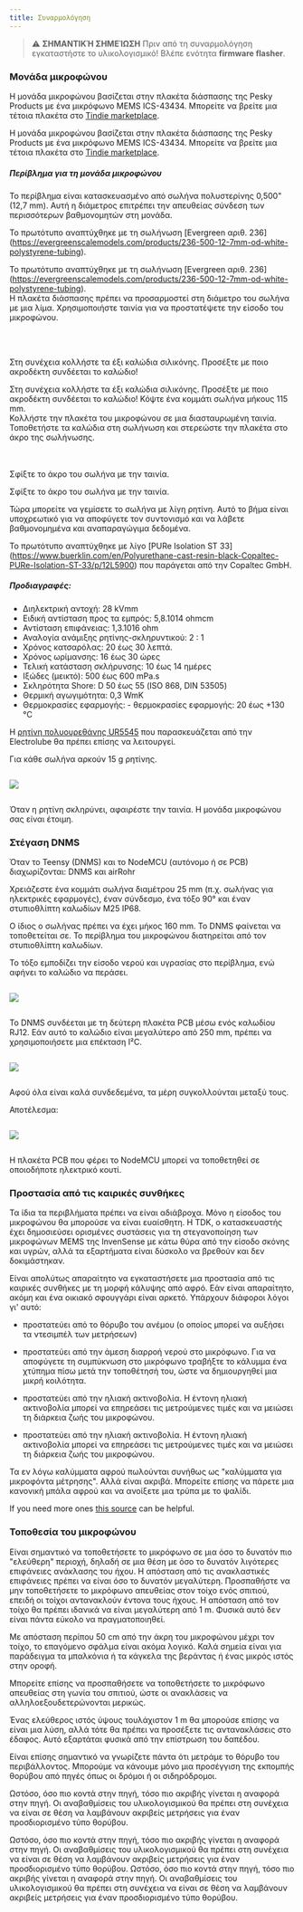 ```yaml
---
title: Συναρμολόγηση
---
```

> ⚠️ **ΣΗΜΑΝΤΙΚΉ ΣΗΜΕΊΩΣΗ**
Πριν από τη συναρμολόγηση εγκαταστήστε το υλικολογισμικό!
Βλέπε ενότητα __firmware flasher__.


### Μονάδα μικροφώνου

Η μονάδα μικροφώνου βασίζεται στην πλακέτα διάσπασης της Pesky Products με ένα μικρόφωνο MEMS ICS-43434. Μπορείτε να βρείτε μια τέτοια πλακέτα στο [Tindie marketplace](https://www.tindie.com/products/onehorse/ics43434-i2s-digital-microphone/).

Η μονάδα μικροφώνου βασίζεται στην πλακέτα διάσπασης της Pesky Products με ένα μικρόφωνο MEMS ICS-43434. Μπορείτε να βρείτε μια τέτοια πλακέτα στο [Tindie marketplace](https://www.tindie.com/products/onehorse/ics43434-i2s-digital-microphone/).


##### Περίβλημα για τη μονάδα μικροφώνου
Το περίβλημα είναι κατασκευασμένο από σωλήνα πολυστερίνης 0,500" (12,7 mm). Αυτή η διάμετρος επιτρέπει την απευθείας σύνδεση των περισσότερων βαθμονομητών στη μονάδα.

Το πρωτότυπο αναπτύχθηκε με τη σωλήνωση [Evergreen αριθ. 236] (https://evergreenscalemodels.com/products/236-500-12-7mm-od-white-polystyrene-tubing).

Το πρωτότυπο αναπτύχθηκε με τη σωλήνωση [Evergreen αριθ. 236] (https://evergreenscalemodels.com/products/236-500-12-7mm-od-white-polystyrene-tubing).
<br>
Η πλακέτα διάσπασης πρέπει να προσαρμοστεί στη διάμετρο του σωλήνα με μια λίμα. Χρησιμοποιήστε ταινία για να προστατέψετε την είσοδο του μικροφώνου.
<br>

<br>
<br>

Στη συνέχεια κολλήστε τα έξι καλώδια σιλικόνης. Προσέξτε με ποιο ακροδέκτη συνδέεται το καλώδιο!

Στη συνέχεια κολλήστε τα έξι καλώδια σιλικόνης. Προσέξτε με ποιο ακροδέκτη συνδέεται το καλώδιο!
Κόψτε ένα κομμάτι σωλήνα μήκους 115 mm.
<br>
Κολλήστε την πλακέτα του μικροφώνου σε μια διασταυρωμένη ταινία. Τοποθετήστε τα καλώδια στη σωλήνωση και στερεώστε την πλακέτα στο άκρο της σωλήνωσης.
<br>
<br>
<br>

Σφίξτε το άκρο του σωλήνα με την ταινία.

Σφίξτε το άκρο του σωλήνα με την ταινία.

Τώρα μπορείτε να γεμίσετε το σωλήνα με λίγη ρητίνη. Αυτό το βήμα είναι υποχρεωτικό για να αποφύγετε τον συντονισμό και να λάβετε βαθμονομημένα και αναπαραγώγιμα δεδομένα.

Το πρωτότυπο αναπτύχθηκε με λίγο [PURe Isolation ST 33] (https://www.buerklin.com/en/Polyurethane-cast-resin-black-Copaltec-PURe-Isolation-ST-33/p/12L5900) που παράγεται από την Copaltec GmbH.

##### Προδιαγραφές:
* Διηλεκτρική αντοχή: 28 kVmm
* Ειδική αντίσταση προς τα εμπρός: 5,8.1014 ohmcm
* Αντίσταση επιφάνειας: 1,3.1016 ohm
* Αναλογία ανάμιξης ρητίνης-σκληρυντικού: 2 : 1
* Χρόνος κατσαρόλας: 20 έως 30 λεπτά.
* Χρόνος ωρίμανσης: 16 έως 30 ώρες
* Τελική κατάσταση σκλήρυνσης: 10 έως 14 ημέρες
* Ιξώδες (μεικτό): 500 έως 600 mPa.s
* Σκληρότητα Shore: D 50 έως 55 (ISO 868, DIN 53505)
* Θερμική αγωγιμότητα: 0,3 WmK
* Θερμοκρασίες εφαρμογής: - θερμοκρασίες εφαρμογής: 20 έως +130 °C


Η [ρητίνη πολυουρεθάνης UR5545](https://electrolube.com/wp-content/uploads/2019/11/044-UR5545A-SDS1525.pdf) που παρασκευάζεται από την Electrolube θα πρέπει επίσης να λειτουργεί.

Για κάθε σωλήνα αρκούν 15 g ρητίνης.

<img src="..docsdnmsdnms-noise-measuring-microphone-inside-tube.jpg" style="display:block; margin: 2em 0" loading="lazy">

Όταν η ρητίνη σκληρύνει, αφαιρέστε την ταινία. Η μονάδα μικροφώνου σας είναι έτοιμη.



### Στέγαση DNMS

Όταν το Teensy (DNMS) και το NodeMCU (αυτόνομο ή σε PCB) διαχωρίζονται: DNMS και airRohr

Χρειάζεστε ένα κομμάτι σωλήνα διαμέτρου 25 mm (π.χ. σωλήνας για ηλεκτρικές εφαρμογές), έναν σύνδεσμο, ένα τόξο 90° και έναν στυπιοθλίπτη καλωδίων M25 IP68.

Ο ίδιος ο σωλήνας πρέπει να έχει μήκος 160 mm. Το DNMS φαίνεται να τοποθετείται σε. Το περίβλημα του μικροφώνου διατηρείται από τον στυπιοθλίπτη καλωδίων.

Το τόξο εμποδίζει την είσοδο νερού και υγρασίας στο περίβλημα, ενώ αφήνει το καλώδιο να περάσει.

<img src="..docsdnmsdnms-noise-measuring-housing.jpg" style="margin: 1em 0" loading="lazy">

Το DNMS συνδέεται με τη δεύτερη πλακέτα PCB μέσω ενός καλωδίου RJ12. Εάν αυτό το καλώδιο είναι μεγαλύτερο από 250 mm, πρέπει να χρησιμοποιήσετε μια επέκταση I²C.

<img src="..docsdnmsdnms-noise-measuring-sensor-kit.jpg" style="margin: 1em 0" loading="lazy">

Αφού όλα είναι καλά συνδεδεμένα, τα μέρη συγκολλούνται μεταξύ τους.

Αποτέλεσμα:

<img src="..docsdnmsdnms-noise-measuring-dn40-result.jpg" style="margin: 1em 0" loading="lazy">

Η πλακέτα PCB που φέρει το NodeMCU μπορεί να τοποθετηθεί σε οποιοδήποτε ηλεκτρικό κουτί.


### Προστασία από τις καιρικές συνθήκες

Τα ίδια τα περιβλήματα πρέπει να είναι αδιάβροχα. Μόνο η είσοδος του μικροφώνου θα μπορούσε να είναι ευαίσθητη. Η TDK, ο κατασκευαστής έχει δημοσιεύσει ορισμένες συστάσεις για τη στεγανοποίηση των μικροφώνων MEMS της InvenSense με κάτω θύρα από την είσοδο σκόνης και υγρών, αλλά τα εξαρτήματα είναι δύσκολο να βρεθούν και δεν δοκιμάστηκαν.

Είναι απολύτως απαραίτητο να εγκαταστήσετε μια προστασία από τις καιρικές συνθήκες με τη μορφή κάλυψης από αφρό. Εάν είναι απαραίτητο, ακόμη και ένα οικιακό σφουγγάρι είναι αρκετό. Υπάρχουν διάφοροι λόγοι γι' αυτό:
* προστατεύει από το θόρυβο του ανέμου (ο οποίος μπορεί να αυξήσει τα ντεσιμπέλ των μετρήσεων)
* προστατεύει από την άμεση διαρροή νερού στο μικρόφωνο. Για να αποφύγετε τη συμπύκνωση στο μικρόφωνο τραβήξτε το κάλυμμα ένα χτύπημα πίσω μετά την τοποθέτησή του, ώστε να δημιουργηθεί μια μικρή κοιλότητα.
* προστατεύει από την ηλιακή ακτινοβολία. Η έντονη ηλιακή ακτινοβολία μπορεί να επηρεάσει τις μετρούμενες τιμές και να μειώσει τη διάρκεια ζωής του μικροφώνου.

* προστατεύει από την ηλιακή ακτινοβολία. Η έντονη ηλιακή ακτινοβολία μπορεί να επηρεάσει τις μετρούμενες τιμές και να μειώσει τη διάρκεια ζωής του μικροφώνου.

Τα εν λόγω καλύμματα αφρού πωλούνται συνήθως ως "καλύμματα για μικροφόντα μέτρησης". Αλλά είναι ακριβά. Μπορείτε επίσης να πάρετε μια κανονική μπάλα αφρού και να ανοίξετε μια τρύπα με το ψαλίδι.

If you need more ones [this source](https://de.aliexpress.com/item/32357483926.html?gps-id=pcStoreJustForYou&scm=1007.23125.137358.0&scm_id=1007.23125.137358.0&scm-url=1007.23125.137358.0&pvid=6cc8dfcd-974e-4fde-9dc9-6444c37a9069&spm=a2g0o.store_home.smartJustForYou_148437547.2) can be helpful.

### Τοποθεσία του μικροφώνου

Είναι σημαντικό να τοποθετήσετε το μικρόφωνο σε μια όσο το δυνατόν πιο "ελεύθερη" περιοχή, δηλαδή σε μια θέση με όσο το δυνατόν λιγότερες επιφάνειες ανάκλασης του ήχου. Η απόσταση από τις ανακλαστικές επιφάνειες πρέπει να είναι όσο το δυνατόν μεγαλύτερη. Προσπαθήστε να μην τοποθετήσετε το μικρόφωνο απευθείας στον τοίχο ενός σπιτιού, επειδή οι τοίχοι αντανακλούν έντονα τους ήχους.  Η απόσταση από τον τοίχο θα πρέπει ιδανικά να είναι μεγαλύτερη από 1 m. Φυσικά αυτό δεν είναι πάντα εύκολο να πραγματοποιηθεί.

Με απόσταση περίπου 50 cm από την άκρη του μικροφώνου μέχρι τον τοίχο, το επαγόμενο σφάλμα είναι ακόμα λογικό. Καλά σημεία είναι για παράδειγμα τα μπαλκόνια ή τα κάγκελα της βεράντας ή ένας μικρός ιστός στην οροφή.

Μπορείτε επίσης να προσπαθήσετε να τοποθετήσετε το μικρόφωνο απευθείας στη γωνία του σπιτιού, ώστε οι ανακλάσεις να αλληλοεξουδετερώνονται μερικώς.

Ένας ελεύθερος ιστός ύψους τουλάχιστον 1 m θα μπορούσε επίσης να είναι μια λύση, αλλά τότε θα πρέπει να προσέξετε τις αντανακλάσεις στο έδαφος. Αυτό εξαρτάται φυσικά από την επίστρωση του δαπέδου.

Είναι επίσης σημαντικό να γνωρίζετε πάντα ότι μετράμε το θόρυβο του περιβάλλοντος.  Μπορούμε να κάνουμε μόνο μια προσέγγιση της εκπομπής θορύβου από πηγές όπως οι δρόμοι ή οι σιδηρόδρομοι.

Ωστόσο, όσο πιο κοντά στην πηγή, τόσο πιο ακριβής γίνεται η αναφορά στην πηγή. Οι αναβαθμίσεις του υλικολογισμικού θα πρέπει στη συνέχεια να είναι σε θέση να λαμβάνουν ακριβείς μετρήσεις για έναν προσδιορισμένο τύπο θορύβου.

Ωστόσο, όσο πιο κοντά στην πηγή, τόσο πιο ακριβής γίνεται η αναφορά στην πηγή. Οι αναβαθμίσεις του υλικολογισμικού θα πρέπει στη συνέχεια να είναι σε θέση να λαμβάνουν ακριβείς μετρήσεις για έναν προσδιορισμένο τύπο θορύβου.
Ωστόσο, όσο πιο κοντά στην πηγή, τόσο πιο ακριβής γίνεται η αναφορά στην πηγή. Οι αναβαθμίσεις του υλικολογισμικού θα πρέπει στη συνέχεια να είναι σε θέση να λαμβάνουν ακριβείς μετρήσεις για έναν προσδιορισμένο τύπο θορύβου.
<br>
<br>
